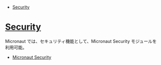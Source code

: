 <!-- toc -->
- [Security](https://docs.micronaut.io/latest/guide/index.html#security)

# [Security](https://docs.micronaut.io/latest/guide/index.html#security)
Micronaut では、セキュリティ機能として、Micronaut Security モジュールを利用可能。

- [Micronaut Security](15_01_micronaut_security.md)

